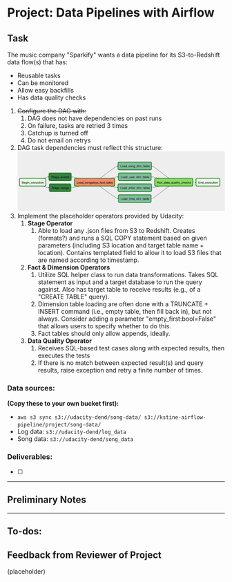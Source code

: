 # Project: Data Pipelines with Airflow

## Task
The music company "Sparkify" wants a data pipeline for its S3-to-Redshift data flow(s) that has:
- Reusable tasks
- Can be monitored
- Allow easy backfills
- Has data quality checks


1. ~~Configure the DAG with:~~
   1. DAG does not have dependencies on past runs
   2. On failure, tasks are retried 3 times
   3. Catchup is turned off
   4. Do not email on retrys
2. DAG task dependencies must reflect this structure:
    <img src="./media/target_dag.png">
3. Implement the placeholder operators provided by Udacity:
   1. **Stage Operator**
      1. Able to load any .json files from S3 to Redshift. Creates (formats?) and runs a SQL COPY statement based on given parameters (including S3 location and target table name + location). Contains templated field to allow it to load S3 files that are named according to timestamp.
   2. **Fact & Dimension Operators**
      1. Utilize SQL helper class to run data transformations. Takes SQL statement as input and a target database to run the query against. Also has target table to receive results (e.g., of a "CREATE TABLE" query).
      2. Dimension table loading are often done with a TRUNCATE + INSERT command (i.e., empty table, then fill back in), but not always. Consider adding a parameter "empty_first:bool=False" that allows users to specify whether to do this.
      3. Fact tables should only allow appends, ideally.
   3. **Data Quality Operator**
      1. Receives SQL-based test cases along with expected results, then executes the tests
      2. If there is no match between expected result(s) and query results, raise exception and retry a finite number of times.

### Data sources:
**(Copy these to your own bucket first):**
- `aws s3 sync s3://udacity-dend/song-data/ s3://kstine-airflow-pipeline/project/song-data/`
- Log data: `s3://udacity-dend/log_data`
- Song data: `s3://udacity-dend/song_data`

### Deliverables:
- [ ]

---

## Preliminary Notes

---

## To-dos:


## Feedback from Reviewer of Project
(placeholder)